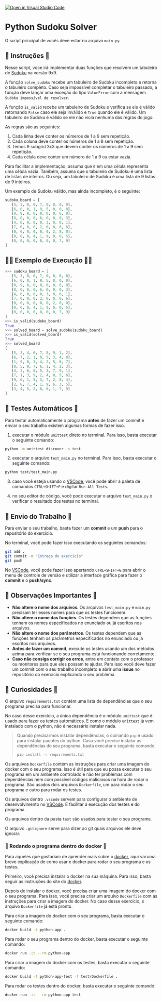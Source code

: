 [![Open in Visual Studio Code](https://classroom.github.com/assets/open-in-vscode-718a45dd9cf7e7f842a935f5ebbe5719a5e09af4491e668f4dbf3b35d5cca122.svg)](https://classroom.github.com/online_ide?assignment_repo_id=11262248&assignment_repo_type=AssignmentRepo)
# Python Sudoku Solver

O script principal de vocês deve estar no arquivo `main.py`.

## 📝 Instruções 📝

Nesse script, voce irá implementar duas funções que resolvem um tabuleiro de [Sudoku](https://pt.wikipedia.org/wiki/Sudoku) na versão 9x9.

A função `solve_sudoku` recebe um tabuleiro de Sudoku incompleto e retorna o tabuleiro completo.
Caso seja impossível completar o tabuleiro passado, a função deve lançar uma exceção do tipo `ValueError` com a mensagem `Sudoku impossível de resolver`.

A função `is_valid` recebe um tabuleiro de Sudoku e verifica se ele é válido retornando `False` caso ele seja inválido e `True` quando ele é válido.
Um tabuleiro de Sudoku é válido se ele não viola nenhuma das regras do jogo.

As regras são as seguintes:

1. Cada linha deve conter os números de 1 a 9 sem repetição.
2. Cada coluna deve conter os números de 1 a 9 sem repetição.
3. Temos 9 subgrid 3x3 que devem conter os números de 1 a 9 sem repetição.
4. Cada célula deve conter um número de 1 a 9 ou estar vazia.

Para facilitar a implementação, assuma que `0` em uma célula representa uma célula vazia.
Também, assuma que o tabuleiro de Sudoku é uma lista de listas de inteiros.
Ou seja, um tabuleiro de Sudoku é uma lista de 9 listas de 9 inteiros.

Um exemplo de Sudoku válido, mas ainda incompleto, é o seguinte:

```python
sudoku_board = [
   [5, 3, 0, 0, 7, 0, 0, 0, 0],
   [6, 0, 0, 1, 9, 5, 0, 0, 0],
   [0, 9, 8, 0, 0, 0, 0, 6, 0],
   [8, 0, 0, 0, 6, 0, 0, 0, 3],
   [4, 0, 0, 8, 0, 3, 0, 0, 1],
   [7, 0, 0, 0, 2, 0, 0, 0, 6],
   [0, 6, 0, 0, 0, 0, 2, 8, 0],
   [0, 0, 0, 4, 1, 9, 0, 0, 5],
   [0, 0, 0, 0, 8, 0, 0, 7, 9]
]
```

## 🧑‍💻 Exemplo de Execução 🧑‍💻

```python
>>> sudoku_board = [
   [5, 3, 0, 0, 7, 0, 0, 0, 0],
   [6, 0, 0, 1, 9, 5, 0, 0, 0],
   [0, 9, 8, 0, 0, 0, 0, 6, 0],
   [8, 0, 0, 0, 6, 0, 0, 0, 3],
   [4, 0, 0, 8, 0, 3, 0, 0, 1],
   [7, 0, 0, 0, 2, 0, 0, 0, 6],
   [0, 6, 0, 0, 0, 0, 2, 8, 0],
   [0, 0, 0, 4, 1, 9, 0, 0, 5],
   [0, 0, 0, 0, 8, 0, 0, 7, 9]
]
>>> is_valid(sudoku_board)
True
>>> solved_board = solve_sudoku(sudoku_board)
>>> is_valid(solved_board)
True
>>> solved_board
[
   [5, 3, 4, 6, 7, 8, 9, 1, 2],
   [6, 7, 2, 1, 9, 5, 3, 4, 8],
   [1, 9, 8, 3, 4, 2, 5, 6, 7],
   [8, 5, 9, 7, 6, 1, 4, 2, 3],
   [4, 2, 6, 8, 5, 3, 7, 9, 1],
   [7, 1, 3, 9, 2, 4, 8, 5, 6],
   [9, 6, 1, 5, 3, 7, 2, 8, 4],
   [2, 8, 7, 4, 1, 9, 6, 3, 5],
   [3, 4, 5, 2, 8, 6, 1, 7, 9]
]
```

## 🧪 Testes Automáticos 🧪

Para testar automaticamente o programa **antes** de fazer um commit e enviar o seu trabalho existem algumas formas de fazer isso.

1. executar o módulo `unittest` direto no terminal.
   Para isso, basta executar o seguinte comando:

```bash
python -m unittest discover -s test
```

2. executar o arquivo `test_main.py` no terminal.
   Para isso, basta executar o seguinte comando:

```bash
python test/test_main.py
```

3. caso você esteja usando o [VSCode](https://code.visualstudio.com/), você pode abrir a paleta de comandos `CTRL+SHIFT+P` e digitar `Run All Tests`.

4. no seu editor de código, você pode executar o arquivo `test_main.py` e verificar o resultado dos testes no terminal.

## 👋 Envio do Trabalho 👋

Para enviar o seu trabalho, basta fazer um **commit** e um **push** para o repositório do exercício.

No terminal, você pode fazer isso executando os seguintes comandos:

```bash
git add .
git commit -m "Entrega do exercício"
git push
```

No [VSCode](https://code.visualstudio.com/), você pode fazer isso apertando `CTRL+SHIFT+G` para abrir o menu de controle de versão e utilizar a interface gráfica para fazer o **commit** e o **push/sync**.

## 🤖 Observações Importantes 🤖

- **Não altere o nome dos arquivos**. Os arquivos `test_main.py` e `main.py` precisam ter esses nomes para que os testes funcionem.
- **Não altere o nome das funções**. Os testes dependem que as funções tenham os nomes especificados no enunciado ou já escritos nos arquivos.
- **Não altere o nome dos parâmetros**. Os testes dependem que as funções tenham os parâmetros especificados no enunciado ou já escritos nos arquivos.
- **Antes de fazer um commit**, execute os testes usando um dos métodos acima para verificar se o seu programa está funcionando corretamente.
- **Caso não consiga corrigir os erros**, entre em contato com o professor ou monitores para que eles possam te ajudar.
  Para isso você deve fazer um commit com o seu trabalho incompleto e abrir uma **issue** no repositório do exercício explicando o seu problema.

## 👀 Curiosidades 👀

O arquivo `requirements.txt` contém uma lista de dependências que o seu programa precisa para funcionar.

No caso desse exercício, a única dependência é o módulo `unittest` que é usado para fazer os testes automáticos.
E como o módulo `unittest` já vem instalado com o python, não é necessário instalar nada.

> Quando precisarmos instalar dependências, o comando `pip` é usado para instalar pacotes do python.
> Caso você precise instalar as dependências do seu programa, basta executar o seguinte comando:
>
> ```bash
> pip install -r requirements.txt
> ```

Os arquivos `Dockerfile` contém as instruções para criar uma imagem do docker com o seu programa.
Isso é útil para que eu possa executar o seu programa em um ambiente controlado e não ter problemas com dependências nem com possível códigos maliciosos na hora de rodar o programa.
São usados dois arquivos `Dockerfile`, um para rodar o seu programa e outro para rodar os testes.

Os arquivos dentro `.vscode` servem para configurar o ambiente de desenvolvimento no [VSCode](https://code.visualstudio.com/).
E facilitar a execução dos testes e do programa.

Os arquivos dentro da pasta `test` são usados para testar o seu programa.

O arquivo `.gitignore` serve para dizer ao git quais arquivos ele deve ignorar.

### :whale: Rodando o programa dentro do docker :whale:

Para aqueles que gostariam de aprender mais sobre o [docker](https://www.docker.com/), aqui vai uma breve explicação de como usar o docker para rodar o seu programa e os testes.

Primeiro, você precisa instalar o docker na sua máquina.
Para isso, basta seguir as instruções do site do [docker](https://docs.docker.com/get-docker/).

Depois de instalar o docker, você precisa criar uma imagem do docker com o seu programa.
Para isso, você precisa criar um arquivo `Dockerfile` com as instruções para criar a imagem do docker.
No caso desse exercício, o arquivo `Dockerfile` já está pronto.

Para criar a imagem do docker com o seu programa, basta executar o seguinte comando:

```bash
docker build -t python-app .
```

Para rodar o seu programa dentro do docker, basta executar o seguinte comando:

```bash
docker run -it --rm python-app
```

Para criar a imagem do docker com os testes, basta executar o seguinte comando:

```bash
docker build -t python-app-test -f test/Dockerfile .
```

Para rodar os testes dentro do docker, basta executar o seguinte comando:

```bash
docker run -it --rm python-app-test
```
